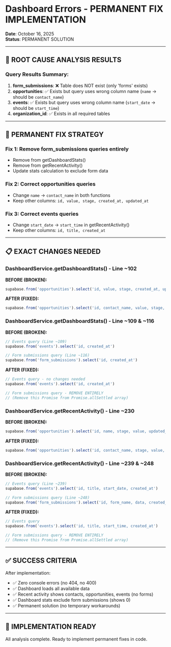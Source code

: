 # Dashboard Errors - PERMANENT FIX IMPLEMENTATION

**Date**: October 16, 2025  
**Status**: PERMANENT SOLUTION  

---

## 🔬 ROOT CAUSE ANALYSIS RESULTS

### Query Results Summary:
1. **form_submissions**: ❌ Table does NOT exist (only 'forms' exists)
2. **opportunities**: ✅ Exists but query uses wrong column name (`name` → should be `contact_name`)  
3. **events**: ✅ Exists but query uses wrong column name (`start_date` → should be `start_time`)
4. **organization_id**: ✅ Exists in all required tables

---

## 🎯 PERMANENT FIX STRATEGY

### Fix 1: Remove form_submissions queries entirely
- Remove from getDashboardStats() 
- Remove from getRecentActivity()
- Update stats calculation to exclude form data

### Fix 2: Correct opportunities queries
- Change `name` → `contact_name` in both functions
- Keep other columns: `id, value, stage, created_at, updated_at`

### Fix 3: Correct events queries  
- Change `start_date` → `start_time` in getRecentActivity()
- Keep other columns: `id, title, created_at`

---

## 📋 EXACT CHANGES NEEDED

### DashboardService.getDashboardStats() - Line ~102
**BEFORE (BROKEN):**
```typescript
supabase.from('opportunities').select('id, value, stage, created_at, updated_at')
```

**AFTER (FIXED):**
```typescript
supabase.from('opportunities').select('id, contact_name, value, stage, created_at, updated_at')
```

### DashboardService.getDashboardStats() - Line ~109 & ~116
**BEFORE (BROKEN):**
```typescript
// Events query (Line ~109)
supabase.from('events').select('id, created_at')

// Form submissions query (Line ~116) 
supabase.from('form_submissions').select('id, created_at')
```

**AFTER (FIXED):**
```typescript
// Events query - no changes needed
supabase.from('events').select('id, created_at')

// Form submissions query - REMOVE ENTIRELY
// (Remove this Promise from Promise.allSettled array)
```

### DashboardService.getRecentActivity() - Line ~230
**BEFORE (BROKEN):**
```typescript
supabase.from('opportunities').select('id, name, stage, value, updated_at')
```

**AFTER (FIXED):**
```typescript
supabase.from('opportunities').select('id, contact_name, stage, value, updated_at')
```

### DashboardService.getRecentActivity() - Line ~239 & ~248
**BEFORE (BROKEN):**
```typescript
// Events query (Line ~239)
supabase.from('events').select('id, title, start_date, created_at')

// Form submissions query (Line ~248)
supabase.from('form_submissions').select('id, form_name, data, created_at')
```

**AFTER (FIXED):**
```typescript
// Events query
supabase.from('events').select('id, title, start_time, created_at')

// Form submissions query - REMOVE ENTIRELY
// (Remove this Promise from Promise.allSettled array)
```

---

## ✅ SUCCESS CRITERIA

After implementation:
- ✅ Zero console errors (no 404, no 400)
- ✅ Dashboard loads all available data
- ✅ Recent activity shows contacts, opportunities, events (no forms)
- ✅ Dashboard stats exclude form submissions (shows 0)
- ✅ Permanent solution (no temporary workarounds)

---

## 🚀 IMPLEMENTATION READY

All analysis complete. Ready to implement permanent fixes in code.